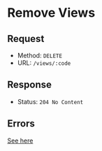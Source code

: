 # Remove Views

## Request
- Method: `DELETE`
- URL: `/views/:code`

## Response
- Status: `204 No Content`

## Errors
[See here](../../response/error.md)